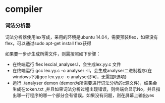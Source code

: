 # compiler

###  词法分析器  

词法分析器使用lex写成，采用的环境是ubuntu 14.04，需要预装flex，如果没有flex，可以通过sudo apt-get install flex获得

如果要一步步生成所需文件，则需按照如下步骤：

 * 在终端运行  flex  lexcial_analyser.l，会生成lex.yy.c 文件  
 * 在终端运行  gcc  lex.yy.c  -o  analyser  -ll，会生成analyser二进制程序(在windows下用gcc lex.yy.c -o analyser即可，无需加ll选项)  
 * 运行  ./analyser  demon  (demon为所需要进行词法分析的c源文件)，结果会生成在token.txt  ,并且如果词法分析过程出现错误，则终端会显示No，并且指出哪一行程序的哪一个部分会有错误。如果没有问题，则在屏幕上输出yes  



